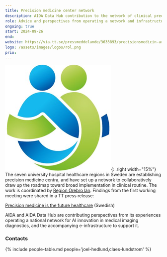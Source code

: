 ```yaml
---
title: Precision medicine center network
description: AIDA Data Hub contribution to the network of clinical precision medicine centers.
role: Advice and perspectives from operating a network and infrastructure for clinical AI innovation.
ongoing: true
start: 2024-09-26
end:
website: https://via.tt.se/pressmeddelande/3633893/precisionsmedicin-ar-framtidens-sjukvard?publisherId=3235654&lang=sv
logo: /assets/images/logos/rol.png
prio:
---
```

![Region Örebro län logo](/assets/images/logos/rol.jpg){: .right width="15%"}
The seven university hospital healthcare regions in Sweden are establishing
precision medicine centra, and have set up a network to collaboratively draw up
the roadmap toward broad implementation in clinical routine. The work is
coordinated by [Region Örebro län](https://www.regionorebrolan.se/). Findings
from the first working meeting were shared in a TT press release:

[Precision medicine is the future healthcare](https://via.tt.se/pressmeddelande/3633893/precisionsmedicin-ar-framtidens-sjukvard?publisherId=3235654&lang=sv) (Swedish)

AIDA and AIDA Data Hub are contributing perspectives from its experiences
operating a national network for AI innovation in medical imaging diagnostics,
and the accompanying e-infrastructure to support it.

### Contacts
{% include people-table.md people='joel-hedlund,claes-lundstrom' %}
